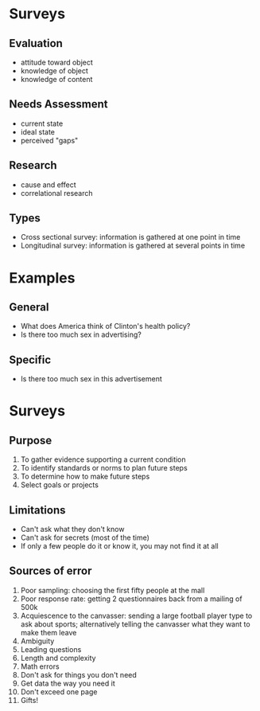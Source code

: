 # Surveys
## Evaluation
* attitude toward object
* knowledge of object
* knowledge of content
## Needs Assessment
* current state
* ideal state
* perceived "gaps"
## Research
* cause and effect
* correlational research

## Types
* Cross sectional survey: information is gathered at one point in time
* Longitudinal survey: information is gathered at several points in time

# Examples
## General
* What does America think of Clinton's health policy?
* Is there too much sex in advertising?

## Specific
* Is there too much sex in this advertisement

# Surveys
## Purpose
1. To gather evidence supporting a current condition
1. To identify standards or norms to plan future steps
1. To determine how to make future steps
1. Select goals or projects

## Limitations
* Can't ask what they don't know
* Can't ask for secrets (most of the time)
* If only a few people do it or know it, you may not find it at all

## Sources of error
1. Poor sampling: choosing the first fifty people at the mall
1. Poor response rate: getting 2 questionnaires back from a mailing of 500k
1. Acquiescence to the canvasser: sending a large football player type to ask about sports; alternatively telling the canvasser what they want to make them leave
1. Ambiguity
1. Leading questions
1. Length and complexity
1. Math errors
1. Don't ask for things you don't need
1. Get data the way you need it
1. Don't exceed one page
1. Gifts!
